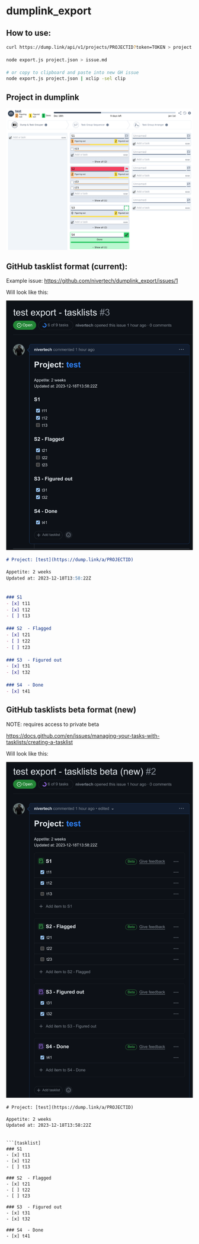 # dumplink_export

## How to use:

```bash
curl https://dump.link/api/v1/projects/PROJECTID?token=TOKEN > project.json

node export.js project.json > issue.md

# or copy to clipboard and paste into new GH issue
node export.js project.json | xclip -sel clip
```

## Project in dumplink 

![](images/dumplink_dump_view.png)


## GitHub tasklist format (current):


Example issue: https://github.com/nivertech/dumplink_export/issues/1


Will look like this:

![](images/gh_tasklist_current.png)


```markdown
# Project: [test](https://dump.link/a/PROJECTID)

Appetite: 2 weeks
Updated at: 2023-12-18T13:58:22Z


### S1 
- [x] t11
- [x] t12
- [ ] t13

### S2  - Flagged
- [x] t21
- [ ] t22
- [ ] t23

### S3  - Figured out
- [x] t31
- [x] t32

### S4  - Done
- [x] t41
```


## GitHub tasklists beta format (new)

NOTE: requires access to private beta

https://docs.github.com/en/issues/managing-your-tasks-with-tasklists/creating-a-tasklist

Will look like this:

![](images/gh_tasklist_beta_new.png)

```text
# Project: [test](https://dump.link/a/PROJECTID)

Appetite: 2 weeks
Updated at: 2023-12-18T13:58:22Z


```[tasklist]
### S1 
- [x] t11
- [x] t12
- [ ] t13
```

```[tasklist]
### S2  - Flagged
- [x] t21
- [ ] t22
- [ ] t23
```

```[tasklist]
### S3  - Figured out
- [x] t31
- [x] t32
```

```[tasklist]
### S4  - Done
- [x] t41
```
```
